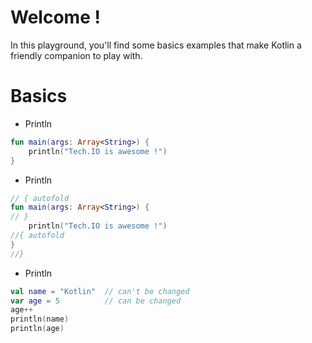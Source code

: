 # Welcome !

In this playground, you'll find some basics examples that make Kotlin a friendly companion to play with.

# Basics

- Println
```kotlin runnable
fun main(args: Array<String>) {
    println("Tech.IO is awesome !")
}
```

- Println
```kotlin runnable
// { autofold
fun main(args: Array<String>) {
// }
    println("Tech.IO is awesome !")
//{ autofold
}
//}
```

- Println
```kotlin runnable
val name = "Kotlin"  // can't be changed
var age = 5          // can be changed
age++
println(name)
println(age)
```

